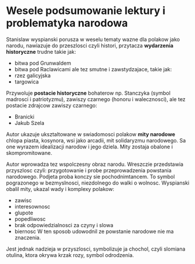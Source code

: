 # Wesele podsumowanie lektury i problematyka narodowa

Stanislaw wyspianski porusza w weselu tematy wazne dla polakow jako narodu, nawiazuje do przeszlosci czyli histori, przytacza **wydarzenia historyczne** trudne takie jak:
- bitwa pod Grunwaldem
- bitwa pod Raclawicami
ale tez smutne i zawstydzajace, takie jak:
- rzez galicyjska
- targowica

Przywoluje **postacie historyczne** bohaterow np. Stanczyka (symbol madrosci i patriotyzmu), zawiszy czarnego (honoru i walecznosci), ale tez postacie zdrajcow zawiszy czarnego:
- Branicki
- Jakub Szela

Autor ukazuje uksztaltowane w swiadomosci polakow **mity narodowe** chlopa piasta, kosynora, wsi jako arcadii, mit solidaryzmu narodowego. Sa one wyrazem idealizacji narodow i jego dziela. Mity zostaja obalone i skompromitowane.

Autor wprowadza tez wspolczesny obraz narodu. Wreszczie przedstawia przyszlosc czyli: przygotowanie i probe przeprowadzenia powstania narodowego. Podjeta proba konczy sie pochodnimtancem.
To symbol pograzonego w bezmyslnosci, niezdolnego do walki o wolnosc. Wyspianski obalil mity, ukazal wady i komplexy polakow:
- zawisc
- interesownosc
- glupote
- popedliwosc
- brak odpowiedzialnosci za czyny i slowa
- biernosc
W ten sposob udowodnil ze powstanie narodowe nie ma znaczenia.

Jest jednak nadzieja w przyszlosci, symbolizuje ja chochol, czyli slomiana otulina, ktora okrywa krzak rozy, symbol odrodzenia.
